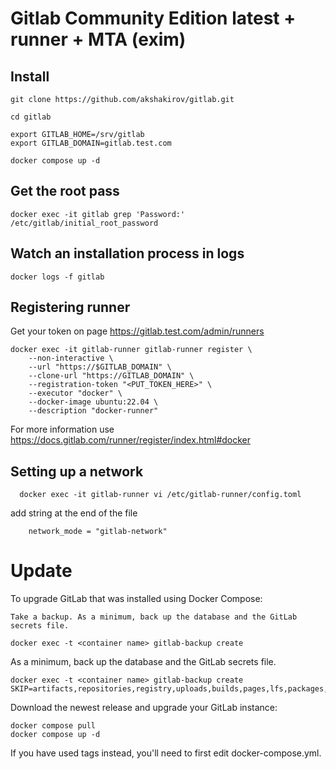 # Gitlab Community Edition latest + runner + MTA (exim)

## Install
```
git clone https://github.com/akshakirov/gitlab.git

cd gitlab

export GITLAB_HOME=/srv/gitlab
export GITLAB_DOMAIN=gitlab.test.com

docker compose up -d
```

## Get the root pass
```
docker exec -it gitlab grep 'Password:' /etc/gitlab/initial_root_password
```

## Watch an installation process in logs
```
docker logs -f gitlab
```

## Registering runner
Get your token on page https://gitlab.test.com/admin/runners

```
docker exec -it gitlab-runner gitlab-runner register \
	--non-interactive \
	--url "https://$GITLAB_DOMAIN" \
	--clone-url "https://GITLAB_DOMAIN" \
	--registration-token "<PUT_TOKEN_HERE>" \
	--executor "docker" \
	--docker-image ubuntu:22.04 \
	--description "docker-runner"
```
For more information use https://docs.gitlab.com/runner/register/index.html#docker
 


## Setting up a network
```
  docker exec -it gitlab-runner vi /etc/gitlab-runner/config.toml
```
add string at the end of the file
```
    network_mode = "gitlab-network"
```

# Update
To upgrade GitLab that was installed using Docker Compose:

    Take a backup. As a minimum, back up the database and the GitLab secrets file.
```
docker exec -t <container name> gitlab-backup create
```
As a minimum, back up the database and the GitLab secrets file.
```
docker exec -t <container name> gitlab-backup create SKIP=artifacts,repositories,registry,uploads,builds,pages,lfs,packages,terraform_state
```

Download the newest release and upgrade your GitLab instance:
```
docker compose pull
docker compose up -d
```

If you have used tags instead, you'll need to first edit docker-compose.yml.
